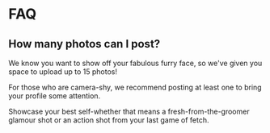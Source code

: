 # FAQ

## How many photos can I post?

We know you want to show off your fabulous furry face, so we've given you
space to upload up to 15 photos!

For those who are camera-shy, we recommend posting at least one to bring
your profile some attention.

Showcase your best self-whether that means a fresh-from-the-groomer glamour
shot or an action shot from your last game of fetch.